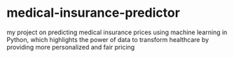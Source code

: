 # medical-insurance-predictor
 my project on predicting medical insurance prices using machine learning in Python, which highlights the power of data to transform healthcare by providing more personalized and fair pricing
